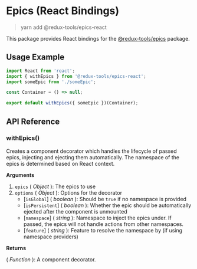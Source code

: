 # Epics (React Bindings)

> yarn add @redux-tools/epics-react

This package provides React bindings for the [@redux-tools/epics](/packages/epics) package.

## Usage Example

```js
import React from 'react';
import { withEpics } from '@redux-tools/epics-react';
import someEpic from './someEpic';

const Container = () => null;

export default withEpics({ someEpic })(Container);
```

## API Reference

### withEpics()

Creates a component decorator which handles the lifecycle of passed epics, injecting and ejecting them automatically. The namespace of the epics is determined based on React context.

**Arguments**

1. `epics` ( _Object_ ): The epics to use
2. `options` ( _Object_ ): Options for the decorator
   - [`isGlobal`] \( _boolean_ ): Should be `true` if no namespace is provided
   - [`isPersistent`] \( _boolean_ ): Whether the epic should be automatically ejected after the component is unmounted
   - [`namespace`] \( _string_ ): Namespace to inject the epics under. If passed, the epics
     will not handle actions from other namespaces.
   - [`feature`] \( _string_ ): Feature to resolve the namespace by (if using namespace providers)

**Returns**

( _Function_ ): A component decorator.
